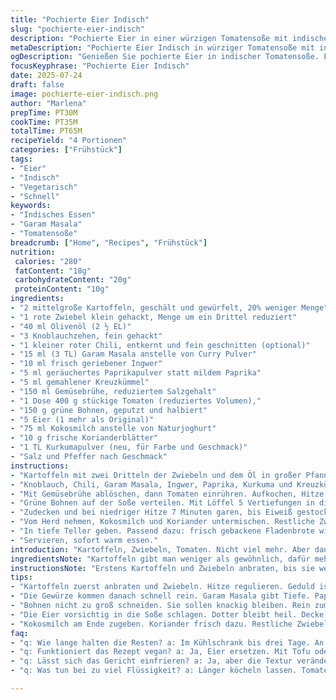 ```yaml
---
title: "Pochierte Eier Indisch"
slug: "pochierte-eier-indisch"
description: "Pochierte Eier in einer würzigen Tomatensoße mit indischen Gewürzen. Kartoffeln, grüne Bohnen und frische Korianderblätter runden das Gericht ab. Leicht variiert mit Kokosmilch statt Joghurt und Kurkuma für Farbe. Schnell in der Pfanne gegart, gut für Frühstück oder Mittagessen."
metaDescription: "Pochierte Eier Indisch in würziger Tomatensoße mit indischen Gewürzen. Ein kräftiges Essen voller Geschmack und Energie."
ogDescription: "Genießen Sie pochierte Eier in indischer Tomatensoße. Eine aromatische Kombination aus Gewürzen und frischem Gemüse."
focusKeyphrase: "Pochierte Eier Indisch"
date: 2025-07-24
draft: false
image: pochierte-eier-indisch.png
author: "Marlena"
prepTime: PT30M
cookTime: PT35M
totalTime: PT65M
recipeYield: "4 Portionen"
categories: ["Frühstück"]
tags:
- "Eier"
- "Indisch"
- "Vegetarisch"
- "Schnell"
keywords:
- "Indisches Essen"
- "Garam Masala"
- "Tomatensoße"
breadcrumb: ["Home", "Recipes", "Frühstück"]
nutrition: 
 calories: "280"
 fatContent: "18g"
 carbohydrateContent: "20g"
 proteinContent: "10g"
ingredients:
- "2 mittelgroße Kartoffeln, geschält und gewürfelt, 20% weniger Menge"
- "1 rote Zwiebel klein gehackt, Menge um ein Drittel reduziert"
- "40 ml Olivenöl (2 ½ EL)"
- "3 Knoblauchzehen, fein gehackt"
- "1 kleiner roter Chili, entkernt und fein geschnitten (optional)"
- "15 ml (3 TL) Garam Masala anstelle von Curry Pulver"
- "10 ml frisch geriebener Ingwer"
- "5 ml geräuchertes Paprikapulver statt mildem Paprika"
- "5 ml gemahlener Kreuzkümmel"
- "150 ml Gemüsebrühe, reduziertem Salzgehalt"
- "1 Dose 400 g stückige Tomaten (reduziertes Volumen),"
- "150 g grüne Bohnen, geputzt und halbiert"
- "5 Eier (1 mehr als Original)"
- "75 ml Kokosmilch anstelle von Naturjoghurt"
- "10 g frische Korianderblätter"
- "1 TL Kurkumapulver (neu, für Farbe und Geschmack)"
- "Salz und Pfeffer nach Geschmack"
instructions:
- "Kartoffeln mit zwei Dritteln der Zwiebeln und dem Öl in großer Pfanne bei mittelhoher Hitze 7 Minuten anbraten, bis sie weich sind."
- "Knoblauch, Chili, Garam Masala, Ingwer, Paprika, Kurkuma und Kreuzkümmel hinzufügen, 1–2 Minuten unter Rühren anschwitzen bis duftend."
- "Mit Gemüsebrühe ablöschen, dann Tomaten einrühren. Aufkochen, Hitze reduzieren und für 28 Minuten simmern lassen, bis Sauce dicklich wird. Salzen und pfeffern."
- "Grüne Bohnen auf der Soße verteilen. Mit Löffel 5 Vertiefungen in die Tomatensoße formen und Eier einzeln dort hineinschlagen."
- "Zudecken und bei niedriger Hitze 7 Minuten garen, bis Eiweiß gestockt, Bohnen weich."
- "Vom Herd nehmen, Kokosmilch und Koriander untermischen. Restliche Zwiebel und Chili darüberstreuen."
- "In tiefe Teller geben. Passend dazu: frisch gebackene Fladenbrote wie Naan oder Chapati."
- "Servieren, sofort warm essen."
introduction: "Kartoffeln, Zwiebeln, Tomaten. Nicht viel mehr. Aber dann Knoblauch, Chili, cous-curious Gewürze. Garam Masala statt Curry-Mischung, bisschen rauchiges Paprika. Eier reingekippt, grüne Bohnen für den Crunch. Kokosmilch statt Joghurt. Mehr Eier, weil das immer geht. Gekocht in einem Topf, kein großes Drumherum. Lange schmorend, Sauce wird dick, Geschmack intensiv. Leicht süßlich, würzig, cremig durch Kokos. Frische Korianderblätter für Frische. Wenn Brote da sind, noch besser. Ein einfaches Gericht mit den richtigen Zutaten, das dir Energie gibt."
ingredientsNote: "Kartoffeln gibt man weniger als gewöhnlich, dafür mehr Eier. Die grüne Bohne nicht zu groß schneiden, damit sie knackig bleibt. Garam Masala ersetzt das Curry – bringt mehr Tiefe, etwas Wärme. Rauchiges Paprikapulver macht die Tomatensoße interessanter und gibt Farbe neben dem Kurkuma, das neu dabei ist. Kokosmilch statt Joghurt nimmt etwas Säure raus, macht cremig und leicht exotisch. Gemüsebrühe möglichst hausgemacht, reduziert im Salz – gut für die Balance. Die frische Korianderkrone setzt Duft und Frische drauf. Knoblauch und Ingwer fein hacken, damit sie ihr Aroma gleichmäßig abgeben. Öl leicht reduziert, damit es nicht zu fettig wird."
instructionsNote: "Erstens Kartoffeln und Zwiebeln anbraten, bis sie weich werden, geduldig sein. Dann schnell die Gewürze rein, damit sie nicht verbrennen. Vorsichtig umrühren. Flüssigkeiten hinzugeben, zum Kochen bringen und langsam einkochen lassen. Tomatensoße dickt besser, wenn lange simmert. Die Bohnen erst zum Schluss, damit sie knackig bleiben. Eier in die Sauce schlagen, vorsichtig, damit der Dotter heil bleibt. Deckel drauf, kleine Hitze. Die Zeit nicht überschreiten, sonst wird Ei hart. Kokosmilch und Koriander zuletzt untermischen, nicht kochen lassen. Restliche Zwiebel und Chili flott drüber geben. Direkt servieren, kalt stehen lassen zerstört Textur und Geschmack. Brote passen hervorragend dazu, egal ob frisch oder aufgewärmt."
tips:
- "Kartoffeln zuerst anbraten und Zwiebeln. Hitze regulieren. Geduld ist wichtig. Öl leicht reduzieren. Sonst wird's fettig."
- "Die Gewürze kommen danach schnell rein. Garam Masala gibt Tiefe. Paprika macht die Soße interessanter. Kurkuma für die Farbe."
- "Bohnen nicht zu groß schneiden. Sie sollen knackig bleiben. Rein zum Schluss. Kochzeit ist wichtig. Nicht überkochen lassen."
- "Die Eier vorsichtig in die Soße schlagen. Dotter bleibt heil. Decke drauf. Kleine Hitze und Zeit im Blick behalten. Ei nicht hart."
- "Kokosmilch am Ende zugeben. Koriander frisch dazu. Restliche Zwiebel und Chili schnell drüber. Alles direkt servieren. Brote passen sehr gut."
faq:
- "q: Wie lange halten die Resten? a: Im Kühlschrank bis drei Tage. An einem kühlen Ort lagern. Wieder aufwärmen: nicht zu heiß."
- "q: Funktioniert das Rezept vegan? a: Ja, Eier ersetzen. Mit Tofu oder Kichererbsen. Soße bleibt gleich. Würzen nicht vergessen."
- "q: Lässt sich das Gericht einfrieren? a: Ja, aber die Textur verändert sich. Nach dem Auftauen besser frisch machen. Gemüse bleibt knackig."
- "q: Was tun bei zu viel Flüssigkeit? a: Länger köcheln lassen. Tomaten reduzieren. Bei Bedarf Soße andicken. Mit etwas Stärke helfen."

---
```

